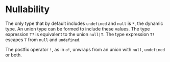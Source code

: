 # Nullability

The only type that by default includes `undefined` and `null` is `*`, the dynamic type. An union type can be formed to include these values. The type expression `T?` is equivalent to the union `null|T`. The type expression `T!` escapes `T` from `null` and `undefined`.

The postfix operator `!`, as in `o!`, unwraps from an union with `null`, `undefined` or both.
